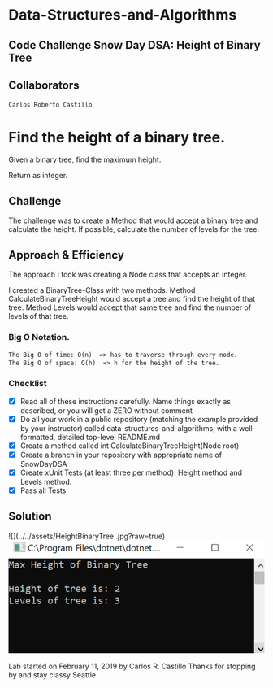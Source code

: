 # Data-Structures-and-Algorithms
## Code Challenge Snow Day DSA: Height of Binary Tree

## Collaborators
```
Carlos Roberto Castillo
```

# Find the height of a binary tree.
<!-- Short summary or background information -->
Given a binary tree, find the maximum height.

Return as integer.

## Challenge
<!-- Description of the challenge -->
The challenge was to create a Method that would accept a binary tree and calculate the height.  If possible, calculate the number of levels for the tree.


## Approach & Efficiency

<!-- What approach did you take? Why? What is the Big O space/time for this approach? -->
The approach I took was creating a Node class that accepts an integer.  

I created a BinaryTree-Class with two methods.
Method CalculateBinaryTreeHeight would accept a tree and find the height of that tree.
Method Levels would accept that same tree and find the number of levels of that tree.

### Big O Notation.
```
The Big O of time: O(n)  => has to traverse through every node.
The Big O of space: O(h)  => h for the height of the tree.
```

### Checklist

- [x] Read all of these instructions carefully. Name things exactly as described, or you will get a ZERO without comment 
- [x] Do all your work in a public repository (matching the example provided by your instructor) called data-structures-and-algorithms, with a well-formatted, detailed top-level README.md
- [x] Create a method called int CalculateBinaryTreeHeight(Node root)
- [x] Create a branch in your repository with appropriate name of SnowDayDSA
- [x] Create xUnit Tests (at least three per method).  Height method and Levels method.
- [x] Pass all Tests

## Solution
<!-- Embedded whiteboard image -->
![](../../assets/HeightBinaryTree .jpg?raw=true)
![](../../assets/MaxHeightTree.PNG?raw=true)

Lab started on February 11, 2019 by Carlos R. Castillo
Thanks for stopping by and stay classy Seattle.
